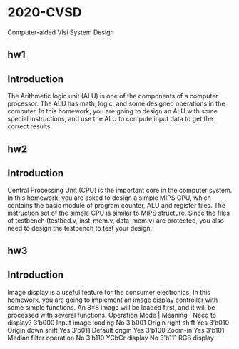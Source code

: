# 2020-CVSD
Computer-aided Vlsi System Design


## hw1
Introduction
---
The Arithmetic logic unit (ALU) is one of the components of a computer processor.
The ALU has math, logic, and some designed operations in the computer. In this
homework, you are going to design an ALU with some special instructions, and use the
ALU to compute input data to get the correct results.


## hw2
Introduction
---
Central Processing Unit (CPU) is the important core in the computer system. In
this homework, you are asked to design a simple MIPS CPU, which contains the basic
module of program counter, ALU and register files. The instruction set of the simple
CPU is similar to MIPS structure. Since the files of testbench (testbed.v, inst_mem.v,
data_mem.v) are protected, you also need to design the testbench to test your design.

## hw3
Introduction
---
Image display is a useful feature for the consumer electronics. In this homework,
you are going to implement an image display controller with some simple functions.
An 8×8 image will be loaded first, and it will be processed with several functions.
Operation Mode | Meaning | Need to display?
3’b000 Input image loading No
3’b001 Origin right shift Yes
3’b010 Origin down shift Yes
3’b011 Default origin Yes
3’b100 Zoom-in Yes
3’b101 Median filter operation No
3’b110 YCbCr display No
3’b111 RGB display
